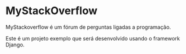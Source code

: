 # MyStackOverflow

MyStackoverflow é um fórum de perguntas ligadas a programação. 

Este é um projeto exemplo que será desenvolvido usando o framework Django.
